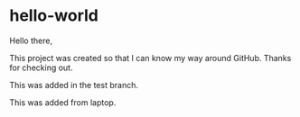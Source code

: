 hello-world
===========

Hello there,

This project was created so that I can know my way around GitHub. Thanks for checking out.

This was added in the test branch.

This was added from laptop.
